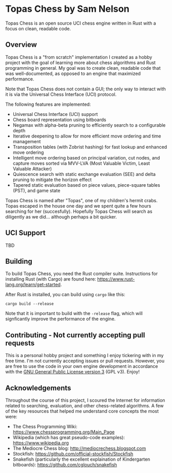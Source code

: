 # Topas Chess by Sam Nelson

Topas Chess is an open source UCI chess engine written in Rust with a focus on clean, readable code.

## Overview

Topas Chess is a "from scratch" implementation I created as a hobby project with the goal of learning more about chess algorithms and Rust programming in general.  My goal was to create clean, readable code that was well-documented, as opposed to an engine that maximized performance.

Note that Topas Chess does not contain a GUI; the only way to interact with it is via the Universal Chess Interface (UCI) protocol.

The following features are implemented:
 * Universal Chess Interface (UCI) support
 * Chess board representation using bitboards
 * Negamax with alpha-beta pruning to efficiently search to a configurable depth
 * Iterative deepening to allow for more efficient move ordering and time management
 * Transposition tables (with Zobrist hashing) for fast lookup and enhanced move ordering
 * Intelligent move ordering based on principal variation, cut nodes, and capture moves sorted via MVV-LVA (Most Valuable Victim, Least Valuable Attacker)
 * Quiescence search with static exchange evaluation (SEE) and delta pruning to mitigate the horizon effect
 * Tapered static evaluation based on piece values, piece-square tables (PST), and game state

Topas Chess is named after "Topas", one of my children's hermit crabs.  Topas escaped in the house one day and we spent quite a few hours searching for her (succesfully).  Hopefully Topas Chess will search as diligently as we did... although perhaps a bit quicker.

## UCI Support

TBD

## Building

To build Topas Chess, you need the Rust compiler suite.  Instructions for installing Rust (with Cargo) are found here: https://www.rust-lang.org/learn/get-started.

After Rust is installed, you can build using `cargo` like this:

```
cargo build --release
```

Note that it is important to build with the `-release` flag, which will signficantly improve the performance of the engine.

## Contributing - Not currently accepting pull requests

This is a personal hobby project and something I enjoy tickering with in my free time.  I'm not currently accepting issues or pull requests.  However, you are free to use the code in your own engine development in accordance with the [GNU General Public License version 3](LICENSE) (GPL v3).  Enjoy!

## Acknowledgements

Throughout the course of this project, I scoured the Internet for information related to searching, evaluation, and other chess-related algorithms.  A few of the key resources that helped me understand core concepts the most were:
 * The Chess Programming Wiki: https://www.chessprogramming.org/Main_Page
 * Wikipedia (which has great pseudo-code examples): https://www.wikipedia.org
 * The Mediocre Chess blog: http://mediocrechess.blogspot.com
 * Stockfish: https://github.com/official-stockfish/Stockfish
 * Snakefish (particularly the excellent explaination of Kindergarten bitboards): https://github.com/cglouch/snakefish

